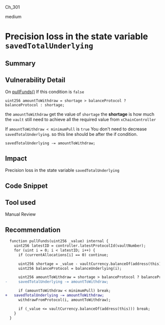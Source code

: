 Ch_301

medium

# Precision loss in the state variable `savedTotalUnderlying`

## Summary

## Vulnerability Detail
On [pullFunds()](https://github.com/sherlock-audit/2023-01-derby/blob/main/derby-yield-optimiser/contracts/Vault.sol#L111-L127) If this condition is `false`
```solidity
uint256 amountToWithdraw = shortage > balanceProtocol ? balanceProtocol : shortage;
```
the `amountToWithdraw` get the value of `shortage`
the **shortage** is how much the `vault` still need to achieve all the required value from `xChainController`

If `amountToWithdraw < minimumPull` is `true`
You don't need to decrease `savedTotalUnderlying`. so this line should be after the if condition.
```solidity
savedTotalUnderlying -= amountToWithdraw;
```

## Impact
Precision loss in the state variable `savedTotalUnderlying`

## Code Snippet

## Tool used

Manual Review

## Recommendation
```diff
  function pullFunds(uint256 _value) internal {
    uint256 latestID = controller.latestProtocolId(vaultNumber);
    for (uint i = 0; i < latestID; i++) {
      if (currentAllocations[i] == 0) continue;

      uint256 shortage = _value - vaultCurrency.balanceOf(address(this));
      uint256 balanceProtocol = balanceUnderlying(i);

      uint256 amountToWithdraw = shortage > balanceProtocol ? balanceProtocol : shortage;
-     savedTotalUnderlying -= amountToWithdraw;

      if (amountToWithdraw < minimumPull) break;
+   savedTotalUnderlying -= amountToWithdraw;
      withdrawFromProtocol(i, amountToWithdraw);

      if (_value <= vaultCurrency.balanceOf(address(this))) break;
    }
  }
```